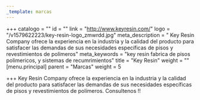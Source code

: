 ```yaml
---
_template: marcas
---
```






+++
catalogo = ""
id = ""
link = "http://www.keyresin.com/"
logo = "/v1579622223/key-resin-logo_zmwrdd.jpg"
meta_description = " Key Resin Company ofrece la experiencia en la industria y la calidad del producto para satisfacer las demandas de sus necesidades específicas de pisos y revestimientos de polímeros"
meta_keywords = "key resin fabrica de pisos polimericos, y sistemas de recumrimientos"
title = "Key Resin"
weight = ""
[menu.principal]
parent = "Marcas"
weight = 5

+++
Key Resin Company ofrece la experiencia en la industria y la calidad del producto para satisfacer las demandas de sus necesidades específicas de pisos y revestimientos de polímeros. Consultenos !!
